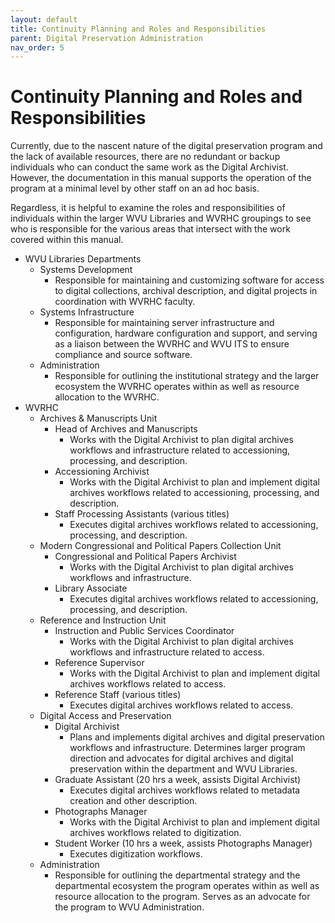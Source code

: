 ```yaml
---
layout: default
title: Continuity Planning and Roles and Responsibilities
parent: Digital Preservation Administration
nav_order: 5
---
```


# Continuity Planning and Roles and Responsibilities

Currently, due to the nascent nature of the digital preservation program and the lack of available resources, there are no redundant or backup individuals who can conduct the same work as the Digital Archivist. However, the documentation in this manual supports the operation of the program at a minimal level by other staff on an ad hoc basis.  

Regardless, it is helpful to examine the roles and responsibilities of individuals within the larger WVU Libraries and WVRHC groupings to see who is responsible for the various areas that intersect with the work covered within this manual.  

- WVU Libraries Departments 
    - Systems Development 
        - Responsible for maintaining and customizing software for access to digital collections, archival description, and digital projects in coordination with WVRHC faculty.
    - Systems Infrastructure 
        - Responsible for maintaining server infrastructure and configuration, hardware configuration and support, and serving as a liaison between the WVRHC and WVU ITS to ensure compliance and source software.
    - Administration 
        - Responsible for outlining the institutional strategy and the larger ecosystem the WVRHC operates within as well as resource allocation to the WVRHC. 
- WVRHC 
    - Archives & Manuscripts Unit 
        - Head of Archives and Manuscripts 
            - Works with the Digital Archivist to plan digital archives workflows and infrastructure related to accessioning, processing, and description. 
        - Accessioning Archivist 
            - Works with the Digital Archivist to plan and implement digital archives workflows related to accessioning, processing, and description. 
        - Staff Processing Assistants (various titles) 
            - Executes digital archives workflows related to accessioning, processing, and description.  
    - Modern Congressional and Political Papers Collection Unit 
        - Congressional and Political Papers Archivist 
            - Works with the Digital Archivist to plan digital archives workflows and infrastructure. 
        - Library Associate 
            - Executes digital archives workflows related to accessioning, processing, and description. 
    - Reference and Instruction Unit 
        - Instruction and Public Services Coordinator 
            - Works with the Digital Archivist to plan digital archives workflows and infrastructure related to access. 
        - Reference Supervisor 
            - Works with the Digital Archivist to plan and implement digital archives workflows related to access. 
        - Reference Staff (various titles) 
            - Executes digital archives workflows related to access. 
    - Digital Access and Preservation 
        - Digital Archivist 
            - Plans and implements digital archives and digital preservation workflows and infrastructure. Determines larger program direction and advocates for digital archives and digital preservation within the department and WVU Libraries.   
        - Graduate Assistant (20 hrs a week, assists Digital Archivist) 
            - Executes digital archives workflows related to metadata creation and other description. 
        - Photographs Manager 
            - Works with the Digital Archivist to plan and implement digital archives workflows related to digitization. 
        - Student Worker (10 hrs a week, assists Photographs Manager)
            - Executes digitization workflows. 
    - Administration 
        - Responsible for outlining the departmental strategy and the departmental ecosystem the program operates within as well as resource allocation to the program. Serves as an advocate for the program to WVU Administration.  
